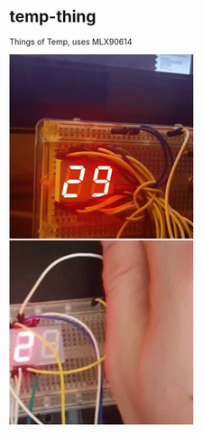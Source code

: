 # temp-thing
Things of Temp, uses MLX90614

![Image me](images/1.gif)
![Image me again](images/2.gif)
